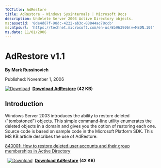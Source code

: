 ```yaml
--- 
TOCTitle: AdRestore
title: AdRestore - Windows Sysinternals | Microsoft Docs
description: Undelete Server 2003 Active Directory objects.
ms:assetid: '8de4d67f-98dc-4222-ab3c-88844ac78ccb'
ms:mtpsurl: 'https://technet.microsoft.com/en-us/Bb963906(v=MSDN.10)'
ms.date: 11/01/2006
---
```


AdRestore v1.1
==============

**By Mark Russinovich**

Published: November 1, 2006

[![Download](/media/landing/sysinternals/download_sm.png)](https://download.sysinternals.com/files/ADRestore.zip)  [**Download AdRestore**](https://download.sysinternals.com/files/ADRestore.zip) **(42 KB)**

## Introduction

Windows Server 2003 introduces the ability to restore deleted
("tombstoned") objects. This simple command-line utility enumerates the
deleted objects in a domain and gives you the option of restoring each
one. Source code is based on sample code in the Microsoft Platform SDK.
This MS KB article describes the use of AdRestore:

[840001: How to restore deleted user accounts and their group
memberships in Active
Directory](http://support.microsoft.com/?kbid=840001)

 
[![Download](/media/landing/sysinternals/download_sm.png)](https://download.sysinternals.com/files/ADRestore.zip)  [**Download AdRestore**](https://download.sysinternals.com/files/ADRestore.zip) **(42 KB)**
